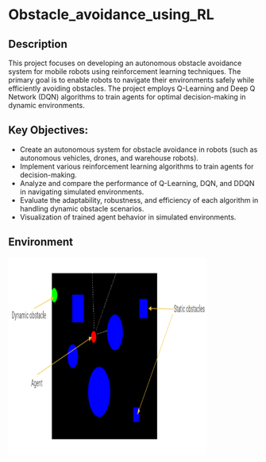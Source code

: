 # Obstacle_avoidance_using_RL

## Description
This project focuses on developing an autonomous obstacle avoidance system for mobile robots using reinforcement learning techniques. The primary goal is to enable robots to navigate their environments safely while efficiently avoiding obstacles. The project employs Q-Learning and Deep Q Network (DQN) algorithms to train agents for optimal decision-making in dynamic environments.

## Key Objectives:
- Create an autonomous system for obstacle avoidance in robots (such as autonomous vehicles, drones, and warehouse robots).
- Implement various reinforcement learning algorithms to train agents for decision-making.
- Analyze and compare the performance of Q-Learning, DQN, and DDQN in navigating simulated environments.
- Evaluate the adaptability, robustness, and efficiency of each algorithm in handling dynamic obstacle scenarios.
- Visualization of trained agent behavior in simulated environments.

## Environment
<img src="Images/env.png" alt="Dataset" width="400" height="400">
